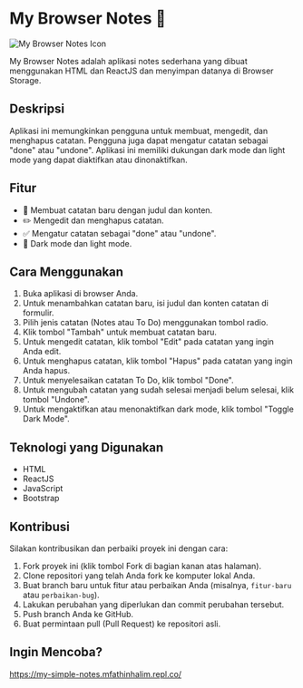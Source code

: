 # My Browser Notes 📝

![My Browser Notes Icon](https://tse1.mm.bing.net/th?q=anime%20icon%20manga)

My Browser Notes adalah aplikasi notes sederhana yang dibuat menggunakan HTML dan ReactJS dan menyimpan datanya di Browser Storage.

## Deskripsi

Aplikasi ini memungkinkan pengguna untuk membuat, mengedit, dan menghapus catatan. Pengguna juga dapat mengatur catatan sebagai "done" atau "undone". Aplikasi ini memiliki dukungan dark mode dan light mode yang dapat diaktifkan atau dinonaktifkan.

## Fitur

- 📝 Membuat catatan baru dengan judul dan konten.
- ✏️ Mengedit dan menghapus catatan.
- ✅ Mengatur catatan sebagai "done" atau "undone".
- 🌙 Dark mode dan light mode.

## Cara Menggunakan

1. Buka aplikasi di browser Anda.
2. Untuk menambahkan catatan baru, isi judul dan konten catatan di formulir.
3. Pilih jenis catatan (Notes atau To Do) menggunakan tombol radio.
4. Klik tombol "Tambah" untuk membuat catatan baru.
5. Untuk mengedit catatan, klik tombol "Edit" pada catatan yang ingin Anda edit.
6. Untuk menghapus catatan, klik tombol "Hapus" pada catatan yang ingin Anda hapus.
7. Untuk menyelesaikan catatan To Do, klik tombol "Done".
8. Untuk mengubah catatan yang sudah selesai menjadi belum selesai, klik tombol "Undone".
9. Untuk mengaktifkan atau menonaktifkan dark mode, klik tombol "Toggle Dark Mode".

## Teknologi yang Digunakan

- HTML
- ReactJS
- JavaScript
- Bootstrap

## Kontribusi

Silakan kontribusikan dan perbaiki proyek ini dengan cara:

1. Fork proyek ini (klik tombol Fork di bagian kanan atas halaman).
2. Clone repositori yang telah Anda fork ke komputer lokal Anda.
3. Buat branch baru untuk fitur atau perbaikan Anda (misalnya, `fitur-baru` atau `perbaikan-bug`).
4. Lakukan perubahan yang diperlukan dan commit perubahan tersebut.
5. Push branch Anda ke GitHub.
6. Buat permintaan pull (Pull Request) ke repositori asli.

## Ingin Mencoba?
https://my-simple-notes.mfathinhalim.repl.co/
